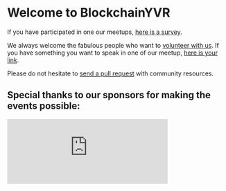 # Welcome to BlockchainYVR

If you have participated in one our meetups, [here is a survey](https://goo.gl/forms/n4iHN9nChGOXwQut1).

We always welcome the fabulous people who want to [volunteer with us](https://goo.gl/forms/wHxCycLPVSORxqTC2). If you have something you want to speak in one of our meetup, [here is your link](https://goo.gl/forms/LPNXsZJnJdwiRuDu2).

Please do not hesitate to [send a pull request](https://github.com/Finhaven/blockchainYVR) with community resources.

## Special thanks to our sponsors for making the events possible:

<iframe src="https://docs.google.com/presentation/d/e/2PACX-1vReFJq8FMWCDO5TnOIWyayHfuftkTnHOC0OMPv7W8h8ypKfe0-ULw4A6RDFD95z5mGYGUsduWMUKmY0/embed?start=true&loop=true&delayms=3000&rm=minimal" frameborder="0" width="370" height="150" allowfullscreen="true" mozallowfullscreen="true" webkitallowfullscreen="true"></iframe>
